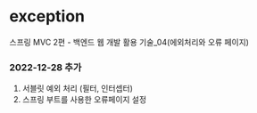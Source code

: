 # exception
스프링 MVC 2편 - 백엔드 웹 개발 활용 기술_04(에외처리와 오류 페이지)

### 2022-12-28 추가
1. 서블릿 예외 처리 (필터, 인터셉터)
2. 스프링 부트를 사용한 오류페이지 설정

